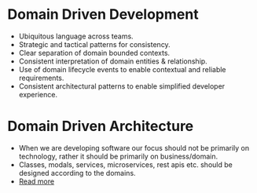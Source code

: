 # Domain Driven Development
- Ubiquitous language across teams.
- Strategic and tactical patterns for consistency.
- Clear separation of domain bounded contexts.
- Consistent interpretation of domain entities & relationship.
- Use of domain lifecycle events to enable contextual and reliable requirements.
- Consistent architectural patterns to enable simplified developer experience.

# Domain Driven Architecture
- When we are developing software our focus should not be primarily on technology, rather it should be primarily on business/domain.
- Classes, modals, services, microservices, rest apis etc. should be designed according to the domains.
- [Read more](https://www.geeksforgeeks.org/domain-driven-design-ddd/)